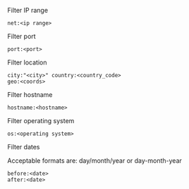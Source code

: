 Filter IP range

    net:<ip range>

Filter port

    port:<port>

Filter location

    city:"<city>" country:<country_code>
    geo:<coords>

Filter hostname

    hostname:<hostname>

Filter operating system

    os:<operating system>

Filter dates

Acceptable formats are: day/month/year or day-month-year

    before:<date>
    after:<date>
